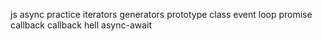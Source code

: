 js async practice
iterators
generators
prototype
class
event loop
promise
callback
callback hell
async-await
